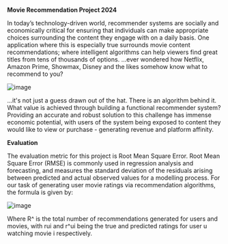 **Movie Recommendation Project 2024**

In today’s technology-driven world, recommender systems are socially and economically critical for ensuring that individuals can make appropriate choices surrounding the content they engage with on a daily basis. One application where this is especially true surrounds movie content recommendations; where intelligent algorithms can help viewers find great titles from tens of thousands of options.
...ever wondered how Netflix, Amazon Prime, Showmax, Disney and the likes somehow know what to recommend to you?

![image](https://github.com/user-attachments/assets/89de1dc5-c4cb-4372-a6f3-ea0f7be517cb)

...it's not just a guess drawn out of the hat. There is an algorithm behind it.
What value is achieved through building a functional recommender system?
Providing an accurate and robust solution to this challenge has immense economic potential, with users of the system being exposed to content they would like to view or purchase - generating revenue and platform affinity.

**Evaluation**

The evaluation metric for this project is Root Mean Square Error. Root Mean Square Error (RMSE) is commonly used in regression analysis and forecasting, and measures the standard deviation of the residuals arising between predicted and actual observed values for a modelling process. For our task of generating user movie ratings via recommendation algorithms, the formula is given by:

![image](https://github.com/user-attachments/assets/74a31904-b958-460e-b2bd-a4047f44f949)

 
Where  R^
  is the total number of recommendations generated for users and movies, with  rui
  and  r^ui
  being the true and predicted ratings for user  u
  watching movie  i
  respectively.

